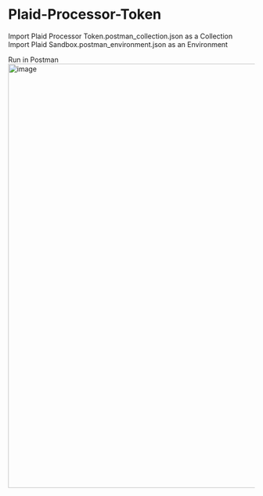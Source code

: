 # Plaid-Processor-Token

Import Plaid Processor Token.postman_collection.json as a Collection
Import Plaid Sandbox.postman_environment.json as an Environment

Run in Postman
<img width="866" alt="image" src="https://user-images.githubusercontent.com/104589640/169989480-ddeb8ec5-4e6f-4532-b988-0eccf8198cbc.png">
